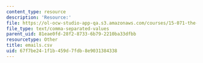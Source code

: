 ```yaml
---
content_type: resource
description: 'Resource:'
file: https://ol-ocw-studio-app-qa.s3.amazonaws.com/courses/15-071-the-analytics-edge-spring-2017/67f7be241f1b459d7fdb8e9031384338_emails.csv
file_type: text/comma-separated-values
parent_uid: 81eae0fd-28f2-8733-6b79-2210ba33dfbb
resourcetype: Other
title: emails.csv
uid: 67f7be24-1f1b-459d-7fdb-8e9031384338
---
```

